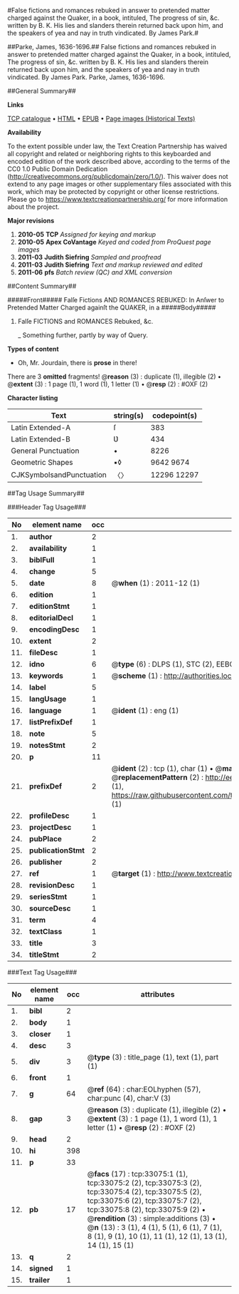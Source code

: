 #False fictions and romances rebuked in answer to pretended matter charged against the Quaker, in a book, intituled, The progress of sin, &c. written by B. K. His lies and slanders therein returned back upon him, and the speakers of yea and nay in truth vindicated. By James Park.#

##Parke, James, 1636-1696.##
False fictions and romances rebuked in answer to pretended matter charged against the Quaker, in a book, intituled, The progress of sin, &c. written by B. K. His lies and slanders therein returned back upon him, and the speakers of yea and nay in truth vindicated. By James Park.
Parke, James, 1636-1696.

##General Summary##

**Links**

[TCP catalogue](http://www.ota.ox.ac.uk/tcp/)  • 
[HTML](http://tei.it.ox.ac.uk/tcp/Texts-HTML/free/A56/A56001.html)  • 
[EPUB](http://tei.it.ox.ac.uk/tcp/Texts-EPUB/free/A56/A56001.epub) • 
[Page images (Historical Texts)](https://historicaltexts.jisc.ac.uk/eebo-99828644e)

**Availability**

To the extent possible under law, the Text Creation Partnership has waived all copyright and related or neighboring rights to this keyboarded and encoded edition of the work described above, according to the terms of the CC0 1.0 Public Domain Dedication (http://creativecommons.org/publicdomain/zero/1.0/). This waiver does not extend to any page images or other supplementary files associated with this work, which may be protected by copyright or other license restrictions. Please go to https://www.textcreationpartnership.org/ for more information about the project.

**Major revisions**

1. __2010-05__ __TCP__ *Assigned for keying and markup*
1. __2010-05__ __Apex CoVantage__ *Keyed and coded from ProQuest page images*
1. __2011-03__ __Judith Siefring__ *Sampled and proofread*
1. __2011-03__ __Judith Siefring__ *Text and markup reviewed and edited*
1. __2011-06__ __pfs__ *Batch review (QC) and XML conversion*

##Content Summary##

#####Front#####
Falſe Fictions AND ROMANCES REBUKED: In Anſwer to Pretended Matter Charged againſt the QUAKER, in a 
#####Body#####

1. Falſe FICTIONS and ROMANCES Rebuked, &c.

    _ Something further, partly by way of Query.

**Types of content**

  * Oh, Mr. Jourdain, there is **prose** in there!

There are 3 **omitted** fragments! 
 @__reason__ (3) : duplicate (1), illegible (2)  •  @__extent__ (3) : 1 page (1), 1 word (1), 1 letter (1)  •  @__resp__ (2) : #OXF (2)

**Character listing**


|Text|string(s)|codepoint(s)|
|---|---|---|
|Latin Extended-A|ſ|383|
|Latin Extended-B|Ʋ|434|
|General Punctuation|•|8226|
|Geometric Shapes|▪◊|9642 9674|
|CJKSymbolsandPunctuation|〈〉|12296 12297|

##Tag Usage Summary##

###Header Tag Usage###

|No|element name|occ|attributes|
|---|---|---|---|
|1.|__author__|2||
|2.|__availability__|1||
|3.|__biblFull__|1||
|4.|__change__|5||
|5.|__date__|8| @__when__ (1) : 2011-12 (1)|
|6.|__edition__|1||
|7.|__editionStmt__|1||
|8.|__editorialDecl__|1||
|9.|__encodingDesc__|1||
|10.|__extent__|2||
|11.|__fileDesc__|1||
|12.|__idno__|6| @__type__ (6) : DLPS (1), STC (2), EEBO-CITATION (1), PROQUEST (1), VID (1)|
|13.|__keywords__|1| @__scheme__ (1) : http://authorities.loc.gov/ (1)|
|14.|__label__|5||
|15.|__langUsage__|1||
|16.|__language__|1| @__ident__ (1) : eng (1)|
|17.|__listPrefixDef__|1||
|18.|__note__|5||
|19.|__notesStmt__|2||
|20.|__p__|11||
|21.|__prefixDef__|2| @__ident__ (2) : tcp (1), char (1)  •  @__matchPattern__ (2) : ([0-9\-]+):([0-9IVX]+) (1), (.+) (1)  •  @__replacementPattern__ (2) : http://eebo.chadwyck.com/downloadtiff?vid=$1&page=$2 (1), https://raw.githubusercontent.com/textcreationpartnership/Texts/master/tcpchars.xml#$1 (1)|
|22.|__profileDesc__|1||
|23.|__projectDesc__|1||
|24.|__pubPlace__|2||
|25.|__publicationStmt__|2||
|26.|__publisher__|2||
|27.|__ref__|1| @__target__ (1) : http://www.textcreationpartnership.org/docs/. (1)|
|28.|__revisionDesc__|1||
|29.|__seriesStmt__|1||
|30.|__sourceDesc__|1||
|31.|__term__|4||
|32.|__textClass__|1||
|33.|__title__|3||
|34.|__titleStmt__|2||


###Text Tag Usage###

|No|element name|occ|attributes|
|---|---|---|---|
|1.|__bibl__|2||
|2.|__body__|1||
|3.|__closer__|1||
|4.|__desc__|3||
|5.|__div__|3| @__type__ (3) : title_page (1), text (1), part (1)|
|6.|__front__|1||
|7.|__g__|64| @__ref__ (64) : char:EOLhyphen (57), char:punc (4), char:V (3)|
|8.|__gap__|3| @__reason__ (3) : duplicate (1), illegible (2)  •  @__extent__ (3) : 1 page (1), 1 word (1), 1 letter (1)  •  @__resp__ (2) : #OXF (2)|
|9.|__head__|2||
|10.|__hi__|398||
|11.|__p__|33||
|12.|__pb__|17| @__facs__ (17) : tcp:33075:1 (1), tcp:33075:2 (2), tcp:33075:3 (2), tcp:33075:4 (2), tcp:33075:5 (2), tcp:33075:6 (2), tcp:33075:7 (2), tcp:33075:8 (2), tcp:33075:9 (2)  •  @__rendition__ (3) : simple:additions (3)  •  @__n__ (13) : 3 (1), 4 (1), 5 (1), 6 (1), 7 (1), 8 (1), 9 (1), 10 (1), 11 (1), 12 (1), 13 (1), 14 (1), 15 (1)|
|13.|__q__|2||
|14.|__signed__|1||
|15.|__trailer__|1||
